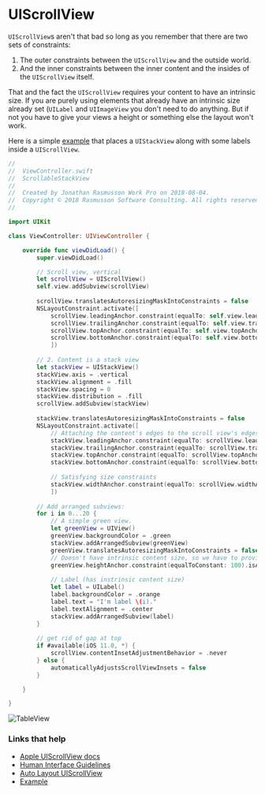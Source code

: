# UIScrollView

`UIScrollView`s aren't that bad so long as you remember that there are two sets of constraints:

1. The outer constraints between the `UIScrollView` and the outside world.
2. And the inner constraints between the inner content and the insides of the `UIScrollView` itself.

That and the fact the `UIScrollView` requires your content to have an intrinsic size. If you are purely using elements that already have an intrinsic size already set (`UILabel` and `UIImageView` you don't need to do anything. But if not you have to give your views a height or something else the layout won't work.

Here is a simple [example](https://blog.alltheflow.com/scrollable-uistackview) that places a `UIStackView` along with some labels inside a `UIScrollView`.

```swift
//
//  ViewController.swift
//  ScrollableStackView
//
//  Created by Jonathan Rasmusson Work Pro on 2018-08-04.
//  Copyright © 2018 Rasmusson Software Consulting. All rights reserved.
//

import UIKit

class ViewController: UIViewController {

    override func viewDidLoad() {
        super.viewDidLoad()

        // Scroll view, vertical
        let scrollView = UIScrollView()
        self.view.addSubview(scrollView)
        
        scrollView.translatesAutoresizingMaskIntoConstraints = false
        NSLayoutConstraint.activate([
            scrollView.leadingAnchor.constraint(equalTo: self.view.leadingAnchor),
            scrollView.trailingAnchor.constraint(equalTo: self.view.trailingAnchor),
            scrollView.topAnchor.constraint(equalTo: self.view.topAnchor),
            scrollView.bottomAnchor.constraint(equalTo: self.view.bottomAnchor)
            ])
        
        // 2. Content is a stack view
        let stackView = UIStackView()
        stackView.axis = .vertical
        stackView.alignment = .fill
        stackView.spacing = 0
        stackView.distribution = .fill
        scrollView.addSubview(stackView)
        
        stackView.translatesAutoresizingMaskIntoConstraints = false
        NSLayoutConstraint.activate([
            // Attaching the content's edges to the scroll view's edges
            stackView.leadingAnchor.constraint(equalTo: scrollView.leadingAnchor),
            stackView.trailingAnchor.constraint(equalTo: scrollView.trailingAnchor),
            stackView.topAnchor.constraint(equalTo: scrollView.topAnchor),
            stackView.bottomAnchor.constraint(equalTo: scrollView.bottomAnchor),
            
            // Satisfying size constraints
            stackView.widthAnchor.constraint(equalTo: scrollView.widthAnchor)
            ])
        
        // Add arranged subviews:
        for i in 0...20 {
            // A simple green view.
            let greenView = UIView()
            greenView.backgroundColor = .green
            stackView.addArrangedSubview(greenView)
            greenView.translatesAutoresizingMaskIntoConstraints = false
            // Doesn't have intrinsic content size, so we have to provide the height at least
            greenView.heightAnchor.constraint(equalToConstant: 100).isActive = true
            
            // Label (has instrinsic content size)
            let label = UILabel()
            label.backgroundColor = .orange
            label.text = "I'm label \(i)."
            label.textAlignment = .center
            stackView.addArrangedSubview(label)
        }
        
        // get rid of gap at top
        if #available(iOS 11.0, *) {
            scrollView.contentInsetAdjustmentBehavior = .never
        } else {
            automaticallyAdjustsScrollViewInsets = false
        }

    }

}

``` 

![TableView](https://github.com/jrasmusson/ios-starter-kit/blob/master/basics/UIScrollView/images/demo.gif)


### Links that help

* [Apple UIScrollView docs](https://developer.apple.com/documentation/uikit/uiscrollview)
* [Human Interface Guidelines](https://developer.apple.com/design/human-interface-guidelines/ios/views/scroll-views/)
* [Auto Layout UIScrollView](https://developer.apple.com/library/archive/documentation/UserExperience/Conceptual/AutolayoutPG/WorkingwithScrollViews.html#//apple_ref/doc/uid/TP40010853-CH24-SW1)
* [Example](https://blog.alltheflow.com/scrollable-uistackview)
